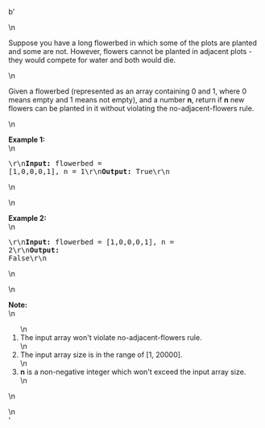 b'<div class="question-description">\n<p><p>Suppose you have a long flowerbed in which some of the plots are planted and some are not. However, flowers cannot be planted in adjacent plots - they would compete for water and both would die.</p>\n<p>Given a flowerbed (represented as an array containing 0 and 1, where 0 means empty and 1 means not empty), and a number <b>n</b>, return if <b>n</b> new flowers can be planted in it without violating the no-adjacent-flowers rule.</p>\n<p><b>Example 1:</b><br/>\n<pre>\r\n<b>Input:</b> flowerbed = [1,0,0,0,1], n = 1\r\n<b>Output:</b> True\r\n</pre>\n</p>\n<p><b>Example 2:</b><br/>\n<pre>\r\n<b>Input:</b> flowerbed = [1,0,0,0,1], n = 2\r\n<b>Output:</b> False\r\n</pre>\n</p>\n<p><b>Note:</b><br/>\n<ol>\n<li>The input array won\'t violate no-adjacent-flowers rule.</li>\n<li>The input array size is in the range of [1, 20000].</li>\n<li><b>n</b> is a non-negative integer which won\'t exceed the input array size.</li>\n</ol>\n</p></p>\n</div>'